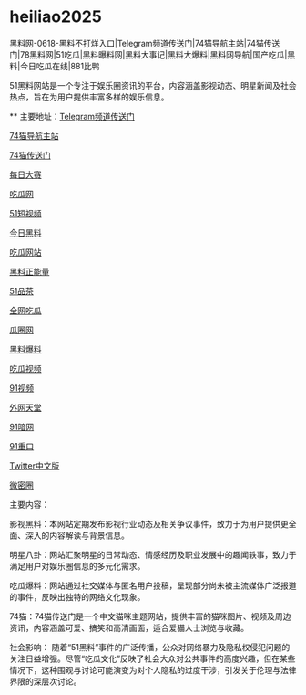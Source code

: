 # heiliao2025
黑料网-0618-黑料不打烊入口|Telegram频道传送门|74猫导航主站|74猫传送门|78黑料网|51吃瓜|黑料曝料网|黑料大事记|黑料大爆料|黑料网导航|国产吃瓜|黑料|今日吃瓜在线|881比鸭

51黑料网站是一个专注于娱乐圈资讯的平台，内容涵盖影视动态、明星新闻及社会热点，旨在为用户提供丰富多样的娱乐信息。

** 主要地址：<a href="https://74mao.com/">Telegram频道传送门</a>

<a href="https://74mao.com/">74猫导航主站</a>

<a href="https://74mao.com/">74猫传送门</a>

<a href="https://pc1-26.pages.dev/">每日大赛</a>

<a href="https://cg1-39.pages.dev/">吃瓜网</a>

<a href="https://pc2-25.pages.dev/">51短视频</a>

<a href="https://pc10-24.pages.dev/">今日黑料</a>

<a href="https://cg1-27.pages.dev/">吃瓜网站</a>

<a href="https://cg8-12.pages.dev/">黑料正能量</a>

<a href="https://pc8-34.pages.dev/">51品茶</a>

<a href="https://cg4-21.pages.dev/">全网吃瓜</a>

<a href="https://cg6-21.pages.dev/">瓜圈网</a>

<a href="https://cg5-24.pages.dev/">黑料爆料</a>

<a href="https://cg9-07.pages.dev/">吃瓜视频</a>

<a href="https://91shipin-01.pages.dev/">91视频</a>

<a href="https://91pornzuixin.pages.dev/">外网天堂</a>

<a href="https://50duhuizui.pages.dev/">91暗网</a>

<a href="https://zhong-kou.pages.dev/">91重口</a>

<a href="https://twitterzhongwenban.pages.dev/">Twitter中文版</a>

<a href="https://weimiquanzui01.pages.dev/">微密圈</a>

主要内容：

影视黑料：本网站定期发布影视行业动态及相关争议事件，致力于为用户提供更全面、深入的内容解读与背景信息。

明星八卦：网站汇聚明星的日常动态、情感经历及职业发展中的趣闻轶事，致力于满足用户对娱乐圈信息的多元化需求。

吃瓜爆料：网站通过社交媒体与匿名用户投稿，呈现部分尚未被主流媒体广泛报道的事件，反映出独特的网络文化现象。

74猫：74猫传送门是一个中文猫咪主题网站，提供丰富的猫咪图片、视频及周边资讯，内容涵盖可爱、搞笑和高清画面，适合爱猫人士浏览与收藏。

社会影响：
随着“51黑料”事件的广泛传播，公众对网络暴力及隐私权侵犯问题的关注日益增强。尽管“吃瓜文化”反映了社会大众对公共事件的高度兴趣，但在某些情况下，这种围观与讨论可能演变为对个人隐私的过度干涉，引发关于伦理与法律界限的深层次讨论。

